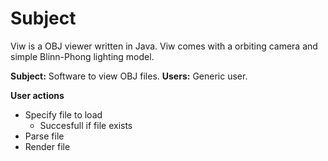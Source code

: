 # Subject

Viw is a OBJ viewer written in Java. Viw comes with a orbiting camera and simple Blinn-Phong lighting model.


**Subject:** Software to view OBJ files.
**Users:** Generic user.

**User actions**
- Specify file to load
    - Succesfull if file exists
- Parse file
- Render file
